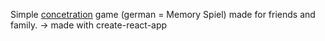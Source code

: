 
Simple [concetration](https://en.wikipedia.org/wiki/Concentration_(card_game)) game (german = Memory Spiel) made for friends and family.
-> made with create-react-app
